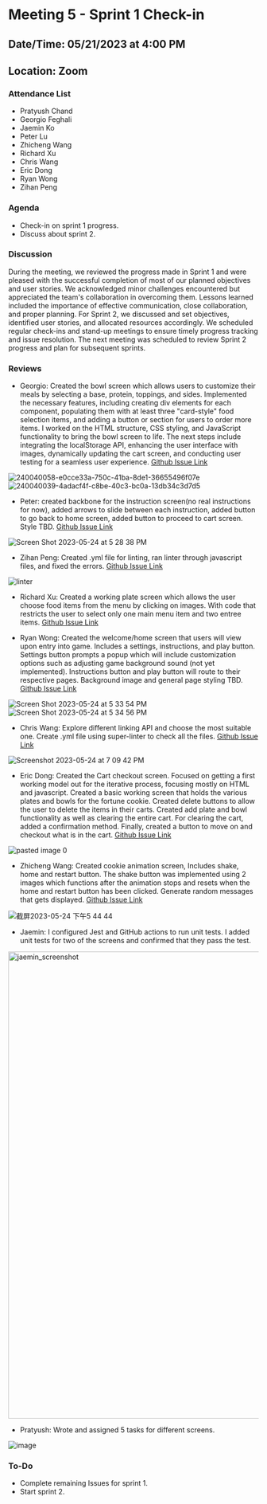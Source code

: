 # Meeting 5 - Sprint 1 Check-in

## Date/Time: 05/21/2023 at 4:00 PM

## Location: Zoom

### Attendance List

- Pratyush Chand
- Georgio Feghali
- Jaemin Ko
- Peter Lu
- Zhicheng Wang
- Richard Xu
- Chris Wang
- Eric Dong
- Ryan Wong
- Zihan Peng

### Agenda

- Check-in on sprint 1 progress.
- Discuss about sprint 2.

### Discussion

During the meeting, we reviewed the progress made in Sprint 1 and were pleased with the successful completion of most of our planned objectives and user stories. We acknowledged minor challenges encountered but appreciated the team's collaboration in overcoming them. Lessons learned included the importance of effective communication, close collaboration, and proper planning. For Sprint 2, we discussed and set objectives, identified user stories, and allocated resources accordingly. We scheduled regular check-ins and stand-up meetings to ensure timely progress tracking and issue resolution. The next meeting was scheduled to review Sprint 2 progress and plan for subsequent sprints.

### Reviews

- Georgio: Created the bowl screen which allows users to customize their meals by selecting a base, protein, toppings, and sides. Implemented the necessary features, including creating div elements for each component, populating them with at least three "card-style" food selection items, and adding a button or section for users to order more items. I worked on the HTML structure, CSS styling, and JavaScript functionality to bring the bowl screen to life. The next steps include integrating the localStorage API, enhancing the user interface with images, dynamically updating the cart screen, and conducting user testing for a seamless user experience.
[Github Issue Link](https://github.com/cse110-sp23-group30/cse110-sp23-group30/issues/26)

![240040058-e0cce33a-750c-41ba-8de1-36655496f07e](https://github.com/cse110-sp23-group30/cse110-sp23-group30/assets/75293296/afa8f383-61d4-4c30-a798-bcf6ceacf74c)
![240040039-4adacf4f-c8be-40c3-bc0a-13db34c3d7d5](https://github.com/cse110-sp23-group30/cse110-sp23-group30/assets/75293296/5df7381f-fe38-4434-9f05-5dc527c08a49)

- Peter: created backbone for the instruction screen(no real instructions for now),  added arrows to slide between each instruction, added button to go back to home screen, added button to proceed to cart screen. Style TBD.
[Github Issue Link](https://github.com/cse110-sp23-group30/cse110-sp23-group30/issues/25)

![Screen Shot 2023-05-24 at 5 28 38 PM](https://github.com/cse110-sp23-group30/cse110-sp23-group30/assets/75293296/b956b43b-78b4-4e9b-b407-6fe626467196)

- Zihan Peng: Created .yml file for linting, ran linter through javascript files, and fixed the errors.
[Github Issue Link](https://github.com/cse110-sp23-group30/cse110-sp23-group30/issues/31)

![linter](https://github.com/cse110-sp23-group30/cse110-sp23-group30/assets/75293296/5646e429-a5ff-41a1-959d-a66a4d732ae8)

- Richard Xu: Created a working plate screen which allows the user choose food items from the menu by clicking on images. With code that restricts the user to select only one main menu item and two entree items.
[Github Issue Link](https://github.com/cse110-sp23-group30/cse110-sp23-group30/issues/48)

- Ryan Wong: Created the welcome/home screen that users will view upon entry into game. Includes a settings, instructions, and play button. Settings button prompts a popup which will include customization options such as adjusting game background sound (not yet implemented). Instructions button and play button will route to their respective pages. Background image and general page styling TBD.
[Github Issue Link](https://github.com/cse110-sp23-group30/cse110-sp23-group30/issues/24)

![Screen Shot 2023-05-24 at 5 33 54 PM](https://github.com/cse110-sp23-group30/cse110-sp23-group30/assets/75293296/148fd3b3-ba83-42ac-9d7d-7e8e82101dba)
![Screen Shot 2023-05-24 at 5 34 56 PM](https://github.com/cse110-sp23-group30/cse110-sp23-group30/assets/75293296/b0874c9d-fa88-4d07-a76d-9899757cf3e3)

- Chris Wang: Explore different linking API and choose the most suitable one. Create .yml file using super-linter to check all the files.
[Github Issue Link](https://github.com/cse110-sp23-group30/cse110-sp23-group30/issues/32)

![Screenshot 2023-05-24 at 7 09 42 PM](https://github.com/cse110-sp23-group30/cse110-sp23-group30/assets/75293296/ac68fe17-3c59-4a4f-89cc-df0331dd8681)

- Eric Dong: Created the Cart checkout screen. Focused on getting a first working model out for the iterative process, focusing mostly on HTML and javascript. Created a basic working screen that holds the various plates and bowls for the fortune cookie. Created delete buttons to allow the user to delete the items in their carts. Created add plate and bowl functionality as well as clearing the entire cart. For clearing the cart, added a confirmation method. Finally, created a button to move on and checkout what is in the cart.
[Github Issue Link](https://github.com/cse110-sp23-group30/cse110-sp23-group30/issues/28)

![pasted image 0](https://github.com/cse110-sp23-group30/cse110-sp23-group30/assets/75293296/2a71cd7e-ec9c-4db6-884b-9fd14832c737)

- Zhicheng Wang: Created cookie animation screen, Includes shake, home and restart button. The shake button was implemented using 2 images which functions after the animation stops and resets when the home and restart button has been clicked. Generate random messages that gets displayed.
[Github Issue Link](https://github.com/cse110-sp23-group30/cse110-sp23-group30/issues/29)

![截屏2023-05-24 下午5 44 44](https://github.com/cse110-sp23-group30/cse110-sp23-group30/assets/75293296/a561f84d-dd61-4ef9-bdfe-feb46def345d)

- Jaemin: I configured Jest and GitHub actions to run unit tests. I added unit tests for two of the screens and confirmed that they pass the test.

<img width="938" alt="jaemin_screenshot" src="https://github.com/cse110-sp23-group30/cse110-sp23-group30/assets/10336857/791c5e57-d06b-4b68-aa0e-bbc92f741ec7">

- Pratyush: Wrote and assigned 5 tasks for different screens.

![image](https://github.com/cse110-sp23-group30/cse110-sp23-group30/assets/54123007/ebc5836f-725e-4c3e-a441-4a98ccc7a3b4)

### To-Do

- Complete remaining Issues for sprint 1.
- Start sprint 2.
